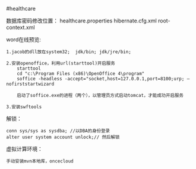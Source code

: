 #healthcare


数据库密码修改位置：
	healthcare.properties
	hibernate.cfg.xml
	root-context.xml
	
	
word在线预览:

	1.jacob的dll放在system32;  jdk/bin; jdk/jre/bin;
	
	2.安装openoffice，利用url(starttool)开启服务
		starttool
		cd "c:\Program Files (x86)\OpenOffice 4\program"
		soffice -headless -accept="socket,host=127.0.0.1,port=8100;urp; –nofirststartwizard
		
		启动了soffice.exe的进程（两个），以管理员方式启动tomcat，才能成功开启服务
		
	3.安装swftools

	
解锁：

	conn sys/sys as sysdba; //以DBA的身份登录
    alter user system account unlock;// 然后解锁
    
    
虚拟计算环境：
   
   	手动安装mvn本地库，oncecloud
